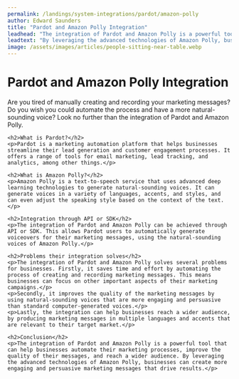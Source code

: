 ```yaml
---
permalink: /landings/system-integrations/pardot/amazon-polly
author: Edward Saunders
title: "Pardot and Amazon Polly Integration"
leadhead: "The integration of Pardot and Amazon Polly is a powerful tool that can help businesses automate their marketing processes, improve the quality of their messages, and reach a wider audience"
leadtext: "By leveraging the advanced technologies of Amazon Polly, businesses can create more engaging and persuasive marketing messages that drive results."
image: /assets/images/articles/people-sitting-near-table.webp
---
```

<div class="arttext">	<h1>Pardot and Amazon Polly Integration</h1>
	<p>Are you tired of manually creating and recording your marketing messages? Do you wish you could automate the process and have a more natural-sounding voice? Look no further than the integration of Pardot and Amazon Polly.</p>

	<h2>What is Pardot?</h2>
	<p>Pardot is a marketing automation platform that helps businesses streamline their lead generation and customer engagement processes. It offers a range of tools for email marketing, lead tracking, and analytics, among other things.</p>

	<h2>What is Amazon Polly?</h2>
	<p>Amazon Polly is a text-to-speech service that uses advanced deep learning technologies to generate natural-sounding voices. It can generate voices in a variety of languages, accents, and styles, and can even adjust the speaking style based on the context of the text.</p>

	<h2>Integration through API or SDK</h2>
	<p>The integration of Pardot and Amazon Polly can be achieved through API or SDK. This allows Pardot users to automatically generate voiceovers for their marketing messages, using the natural-sounding voices of Amazon Polly.</p>

	<h2>Problems their integration solves</h2>
	<p>The integration of Pardot and Amazon Polly solves several problems for businesses. Firstly, it saves time and effort by automating the process of creating and recording marketing messages. This means businesses can focus on other important aspects of their marketing campaigns.</p>
	<p>Secondly, it improves the quality of the marketing messages by using natural-sounding voices that are more engaging and persuasive than standard computer-generated voices.</p>
	<p>Lastly, the integration can help businesses reach a wider audience, by producing marketing messages in multiple languages and accents that are relevant to their target market.</p>

	<h2>Conclusion</h2>
	<p>The integration of Pardot and Amazon Polly is a powerful tool that can help businesses automate their marketing processes, improve the quality of their messages, and reach a wider audience. By leveraging the advanced technologies of Amazon Polly, businesses can create more engaging and persuasive marketing messages that drive results.</p>
</div>